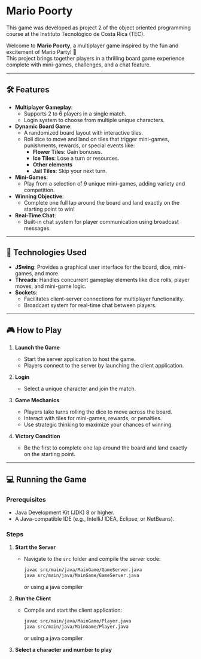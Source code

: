 # Mario Poorty  
This game was developed as project 2 of the object oriented programming course at the Instituto Tecnológico de Costa Rica (TEC).

Welcome to **Mario Poorty**, a multiplayer game inspired by the fun and excitement of Mario Party! 🎉  
This project brings together players in a thrilling board game experience complete with mini-games, challenges, and a chat feature.  

---

## 🛠 Features  

- **Multiplayer Gameplay**:  
  - Supports 2 to 6 players in a single match.  
  - Login system to choose from multiple unique characters.  
- **Dynamic Board Game**:  
  - A randomized board layout with interactive tiles.  
  - Roll dice to move and land on tiles that trigger mini-games, punishments, rewards, or special events like:  
    - **Flower Tiles**: Gain bonuses.  
    - **Ice Tiles**: Lose a turn or resources.  
    - **Other elements**
    - **Jail Tiles**: Skip your next turn.  
- **Mini-Games**:  
  - Play from a selection of 9 unique mini-games, adding variety and competition.  
- **Winning Objective**:  
  - Complete one full lap around the board and land exactly on the starting point to win!  
- **Real-Time Chat**:  
  - Built-in chat system for player communication using broadcast messages.  

---

## 🚀 Technologies Used  

- **JSwing**: Provides a graphical user interface for the board, dice, mini-games, and more.  
- **Threads**: Handles concurrent gameplay elements like dice rolls, player moves, and mini-game logic.  
- **Sockets**:  
  - Facilitates client-server connections for multiplayer functionality.  
  - Broadcast system for real-time chat between players.  

---


## 🎮 How to Play  

1. **Launch the Game**  
   - Start the server application to host the game.  
   - Players connect to the server by launching the client application.  

2. **Login**  
   - Select a unique character and join the match.  

3. **Game Mechanics**  
   - Players take turns rolling the dice to move across the board.  
   - Interact with tiles for mini-games, rewards, or penalties.  
   - Use strategic thinking to maximize your chances of winning.  

4. **Victory Condition**  
   - Be the first to complete one lap around the board and land exactly on the starting point.  

---

## 💻 Running the Game  

### Prerequisites  
- Java Development Kit (JDK) 8 or higher.  
- A Java-compatible IDE (e.g., IntelliJ IDEA, Eclipse, or NetBeans).  

### Steps  
1. **Start the Server**  
   - Navigate to the `src` folder and compile the server code:  
     ```bash
     javac src/main/java/MainGame/GameServer.java 
     java src/main/java/MainGame/GameServer.java 
     ```  
     or using a java compiler
2. **Run the Client**  
   - Compile and start the client application:  
     ```bash
     javac src/main/java/MainGame/Player.java
     java src/main/java/MainGame/Player.java  
     ```
     or using a java compiler

3. **Select a character and number to play**  
   

